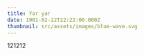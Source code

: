 ```yaml
---
title: Yar yar
date: 1901-02-22T22:22:00.000Z
thumbnail: src/assets/images/blue-wave.svg
---
```

121212
